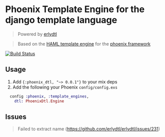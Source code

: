 # Phoenix Template Engine for the django template language

> Powered by [erlydtl](https://github.com/erlydtl/erlydtl)

> Based on the [HAML template engine](https://github.com/chrismccord/phoenix_haml) for the [phoenix framework](https://github.com/phoenixframework/phoenix)

[![Build Status](https://api.travis-ci.org/andihit/phoenix_dtl.svg)](https://travis-ci.org/andihit/phoenix_dtl)

## Usage

  1. Add `{:phoenix_dtl, "~> 0.0.1"}` to your mix deps
  2. Add the following your Phoenix `config/config.exs`

```elixir
  config :phoenix, :template_engines,
    dtl: PhoenixDtl.Engine
```

## Issues

> Failed to extract name (https://github.com/erlydtl/erlydtl/issues/231)
